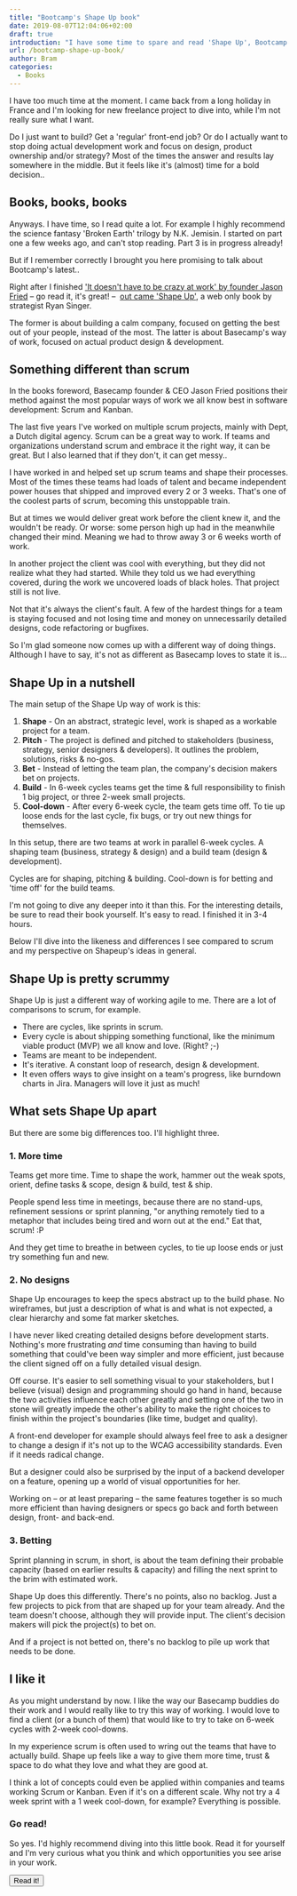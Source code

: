 ```yaml
---
title: "Bootcamp's Shape Up book"
date: 2019-08-07T12:04:06+02:00
draft: true
introduction: "I have some time to spare and read 'Shape Up', Bootcamp's latest book about doing things (software projects) differently than most of us are used to. In this post I'll give you a summary of their Shape Up idea,  my take on their methods and tools and at the end <strong>[SPOILER ALERT]</strong> I'll tell you to go read it."
url: /bootcamp-shape-up-book/
author: Bram
categories:
  - Books
---
```


I have too much time at the moment. I came back from a long holiday in France and I'm looking for new freelance project to dive into, while I'm not really sure what I want.

Do I just want to build? Get a 'regular' front-end job? Or do I actually want to stop doing actual development work and focus on design, product ownership and/or strategy? Most of the times the answer and results lay somewhere in the middle. But it feels like it's (almost) time for a bold decision..

## Books, books, books
Anyways. I have time, so I read quite a lot. For example I highly recommend the science fantasy 'Broken Earth' trilogy by N.K. Jemisin. I started on part one a few weeks ago, and can't stop reading. Part 3 is in progress already!

But if I remember correctly I brought you here promising to talk about Bootcamp's latest..

Right after I finished ['It doesn't have to be crazy at work' by founder Jason Fried](https://basecamp.com/books/calm) – go read it, it's great! –  [out came 'Shape Up'](https://basecamp.com/shapeup), a web only book by strategist Ryan Singer. 

The former is about building a calm company, focused on getting the best out of your people, instead of the most. The latter is about Basecamp's way of work, focused on actual product design & development.

## Something different than scrum
In the books foreword, Basecamp founder & CEO Jason Fried positions their method against the most popular ways of work we all know best in software development: Scrum and Kanban. 

The last five years I've worked on multiple scrum projects, mainly with Dept, a Dutch digital agency. Scrum can be a great way to work. 
If teams and organizations understand scrum and embrace it the right way, it can be great. But I also learned that if they don't, it can get messy..

I have worked in and helped set up scrum teams and shape their processes. Most of the times these teams had loads of talent and became independent power houses that shipped and improved every 2 or 3 weeks. That's one of the coolest parts of scrum, becoming this unstoppable train. 

But at times we would deliver great work before the client knew it, and the wouldn't be ready. Or worse: some person high up had in the meanwhile changed their mind. Meaning we had to throw away 3 or 6 weeks worth of work.

In another project the client was cool with everything, but they did not realize what they had started. While they told us we had everything covered, during the work we uncovered loads of black holes. That project still is not live. 

Not that it's always the client's fault. A few of the hardest things for a team is staying focused and not losing time and money on unnecessarily detailed designs, code refactoring or bugfixes.

So I'm glad someone now comes up with a different way of doing things. Although I have to say, it's not as different as Basecamp loves to state it is... 

## Shape Up in a nutshell
The main setup of the Shape Up way of work is this:

1. **Shape** - On an abstract, strategic level, work is shaped as a workable project for a team.
2. **Pitch** - The project is defined and pitched to stakeholders (business, strategy, senior designers & developers). It outlines the problem, solutions, risks & no-gos.
3. **Bet** - Instead of letting the team plan, the company's decision makers bet on projects.
4. **Build** - In 6-week cycles teams get the time & full responsibility to finish 1 big project, or three 2-week small projects.
5. **Cool-down** - After every 6-week cycle, the team gets time off. To tie up loose ends for the last cycle, fix bugs, or try out new things for themselves.

In this setup, there are two teams at work in parallel 6-week cycles. A shaping team (business, strategy & design) and a build team (design & development).

Cycles are for shaping, pitching & building. Cool-down is for betting and 'time off' for the build teams.

I'm not going to dive any deeper into it than this. For the interesting details, be sure to read their book yourself. It's easy to read. I finished it in 3-4 hours.

Below I'll dive into the likeness and differences I see compared to scrum and my perspective on Shapeup's ideas in general.

## Shape Up is pretty scrummy
Shape Up is just a different way of working agile to me. There are a lot of comparisons to scrum, for example.

- There are cycles, like sprints in scrum.
- Every cycle is about shipping something functional, like the minimum viable product (MVP) we all know and love. (Right? ;-)
- Teams are meant to be independent.
- It's iterative. A constant loop of research, design & development.
- It even offers ways to give insight on a team's progress, like burndown charts in Jira. Managers will love it just as much! 

## What sets Shape Up apart
But there are some big differences too. I'll highlight three. 

### 1. More time
Teams get more time. Time to shape the work, hammer out the weak spots, orient, define tasks & scope, design & build, test & ship. 

People spend less time in meetings, because there are no stand-ups, refinement sessions or sprint planning, "or anything remotely tied to a metaphor that includes being tired and worn out at the end." Eat that, scrum! :P

And they get time to breathe in between cycles, to tie up loose ends or just try something fun and new.

### 2. No designs
Shape Up encourages to keep the specs abstract up to the build phase. No wireframes, but just a description of what is and what is not expected, a clear hierarchy and some fat marker sketches.

I have never liked creating detailed designs before development starts. Nothing's more frustrating _and_ time consuming than having to build something that could've been way simpler and more efficient, just because the client signed off on a fully detailed visual design. 

Off course. It's easier to sell something visual to your stakeholders, but I believe (visual) design and programming should go hand in hand, because the two activities influence each other greatly and setting one of the two in stone will greatly impede the other's ability to make the right choices to finish within the project's boundaries (like time, budget and quality).

A front-end developer for example should always feel free to ask a designer to change a design if it's not up to the WCAG accessibility standards. Even if it needs radical change.

But a designer could also be surprised by the input of a backend developer on a feature, opening up a world of visual opportunities for her.

Working on – or at least preparing – the same features together is so much more efficient than having designers or specs go back and forth between design, front- and back-end. 

### 3. Betting
Sprint planning in scrum, in short, is about the team defining their probable capacity (based on earlier results & capacity) and filling the next sprint to the brim with estimated work. 

Shape Up does this differently. There's no points, also no backlog. Just a few projects to pick from that are shaped up for your team already. And the team doesn't choose, although they will provide input. The client's decision makers will pick the project(s) to bet on. 

And if a project is not betted on, there's no backlog to pile up work that needs to be done.

## I like it
As you might understand by now. I like the way our Basecamp buddies do their work and I would really like to try this way of working. I would love to find a client (or a bunch of them) that would like to try to take on 6-week cycles with 2-week cool-downs.

In my experience scrum is often used to wring out the teams that have to actually build. Shape up feels like a way to give them more time, trust & space to do what they love and what they are good at.

I think a lot of concepts could even be applied within companies and teams working Scrum or Kanban. Even if it's on a different scale. Why not try a 4 week sprint with a 1 week cool-down, for example? Everything is possible. 

### Go read! 
So yes. I'd highly recommend diving into this little book. Read it for yourself and I'm very curious what you think and which opportunities you see arise in your work.

<button>Read it!</button>